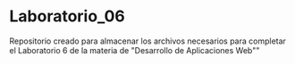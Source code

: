 # Laboratorio_06
Repositorio creado para almacenar los archivos necesarios para completar el Laboratorio 6 de la materia de "Desarrollo de Aplicaciones Web""
